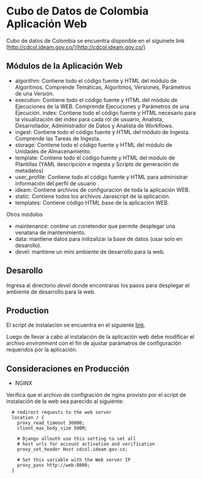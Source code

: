 # Cubo de Datos de Colombia Aplicación Web

Cubo de datos de Colombia se encuentra disponible en el siguinete link [http://cdcol.ideam.gov.co/](http://cdcol.ideam.gov.co/)

## Módulos de la Aplicación Web

* algorithm: Contiene todo el código fuente y HTML del módulo de Algoritmos. Comprende Temáticas, Algoritmos, Versiones, Parámetros de una Versión.
* execution: Contiene todo el código fuente y HTML del módulo de Ejecuciones de la WEB. Comprende Ejecuciones y Parámetros de una Ejecución.
index: Contiene todo el código fuente y HTML necesario para la visualización del index para cada rol de usuario, Analista, Desarrollador, Administrador de Datos y Analista de Workflows.
* ingest: Contiene todo el código fuente y HTML del módulo de Ingesta. Comprende las Tareas de Ingesta.
* storage: Contiene todo el código fuente y HTML del módulo de Unidades de Almacenamiento.
* template: Contiene todo el código fuente y HTML del módulo de Plantillas (YAML descripción e ingesta y Scripts de generación de metadatos)
* user_profile: Contiene todo el código fuente y HTML para administrar información del perfil de usuario . 
* ideam: Contiene archivos de configuración de toda la aplicación WEB.
* static: Contiene todos los archivos Javascript de la aplicación. 
* templates: Contiene código HTML base de la aplicación WEB.

Otros módulos

* maintenance: contine un conetendor que permite desplegar una venatana de mantenimiento.
* data: mantiene datos para inilizalizar la base de datos (usar solo en desarollo).
* devel: mantiene un mini ambiente de desarrollo para la web.

## Desarollo

Ingresa al directorio *devel* donde encontraras los pasos para desplegar el ambiente de desarrollo para la web.

## Production 

El script de instalación se encuentra en el siguiente [link](https://gitlab.virtual.uniandes.edu.co/datacube-ideam/scripts-despliegue-desacoplado/blob/open_data_cube/web_install.sh).

Luego de llevar a cabo al instalación de la aplicación web debe modificar el archivo *environment* con el fin de ajustar parámatros de configuración requeridos por la aplicación.

## Consideraciones en Producción

* NGINX 

Verifica que el archivo de configración de nginx provisto por el script de instalación de la web sea parecido al siguiente: 

```
  # redirect requests to the web server
  location / {
    proxy_read_timeout 36000;
    client_max_body_size 500M;

    # Django allouth use this setting to set all 
    # host urls for account activation and verification
    proxy_set_header Host cdcol.ideam.gov.co;

    # Set this variable with the Web server IP
    proxy_pass http://web:8000;
  }
```